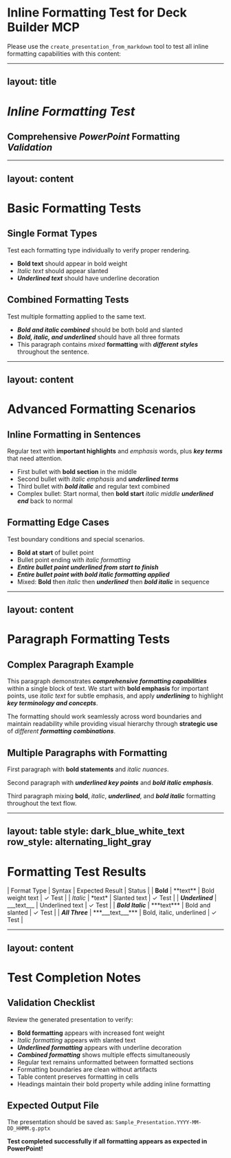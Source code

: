 # Inline Formatting Test for Deck Builder MCP

Please use the `create_presentation_from_markdown` tool to test all inline formatting capabilities with this content:

---
layout: title
---
# ***Inline Formatting Test***
## Comprehensive ___PowerPoint___ **Formatting** *Validation*

---
layout: content
---
# Basic Formatting Tests

## Single Format Types
Test each formatting type individually to verify proper rendering.

- **Bold text** should appear in bold weight
- *Italic text* should appear slanted
- ___Underlined text___ should have underline decoration

## Combined Formatting Tests
Test multiple formatting applied to the same text.

- ***Bold and italic combined*** should be both bold and slanted
- ***___Bold, italic, and underlined___*** should have all three formats
- This paragraph contains *mixed* **formatting** with ___different___ ***styles*** throughout the sentence.

---
layout: content
---
# Advanced Formatting Scenarios

## Inline Formatting in Sentences
Regular text with **important highlights** and *emphasis* words, plus ___key terms___ that need attention.

- First bullet with **bold section** in the middle
- Second bullet with *italic emphasis* and ___underlined terms___
- Third bullet with ***bold italic*** and regular text combined
- Complex bullet: Start normal, then **bold start** *italic middle* ___underlined end___ back to normal

## Formatting Edge Cases
Test boundary conditions and special scenarios.

- **Bold at start** of bullet point
- Bullet point ending with *italic formatting*
- ___Entire bullet point underlined from start to finish___
- ***Entire bullet point with bold italic formatting applied***
- Mixed: **Bold** then *italic* then ___underlined___ then ***bold italic*** in sequence

---
layout: content
---
# Paragraph Formatting Tests

## Complex Paragraph Example
This paragraph demonstrates ***comprehensive formatting capabilities*** within a single block of text. We start with **bold emphasis** for important points, use *italic text* for subtle emphasis, and apply ___underlining___ to highlight ***key terminology and concepts***.

The formatting should work seamlessly across word boundaries and maintain readability while providing visual hierarchy through **strategic use** of *different* ___formatting___ ***combinations***.

## Multiple Paragraphs with Formatting
First paragraph with **bold statements** and *italic nuances*.

Second paragraph with ___underlined key points___ and ***bold italic emphasis***.

Third paragraph mixing **bold**, *italic*, ___underlined___, and ***bold italic*** formatting throughout the text flow.

---
layout: table
style: dark_blue_white_text
row_style: alternating_light_gray
---
# Formatting Test Results
| Format Type | Syntax | Expected Result | Status |
| **Bold** | \*\*text\*\* | Bold weight text | ✓ Test |
| *Italic* | \*text\* | Slanted text | ✓ Test |
| ___Underlined___ | \_\_\_text\_\_\_ | Underlined text | ✓ Test |
| ***Bold Italic*** | \*\*\*text\*\*\* | Bold and slanted | ✓ Test |
| ***___All Three___*** | \*\*\*\_\_\_text\_\_\_\*\*\* | Bold, italic, underlined | ✓ Test |

---
layout: content
---
# Test Completion Notes

## Validation Checklist
Review the generated presentation to verify:

- **Bold formatting** appears with increased font weight
- *Italic formatting* appears with slanted text
- ___Underlined formatting___ appears with underline decoration
- ***Combined formatting*** shows multiple effects simultaneously
- Regular text remains unformatted between formatted sections
- Formatting boundaries are clean without artifacts
- Table content preserves formatting in cells
- Headings maintain their bold property while adding inline formatting

## Expected Output File
The presentation should be saved as: `Sample_Presentation.YYYY-MM-DD_HHMM.g.pptx`

**Test completed successfully if all formatting appears as expected in PowerPoint!**
